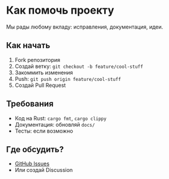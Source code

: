 # Как помочь проекту

Мы рады любому вкладу: исправления, документация, идеи.

## Как начать

1. Fork репозитория
2. Создай ветку: `git checkout -b feature/cool-stuff`
3. Закоммить изменения
4. Push: `git push origin feature/cool-stuff`
5. Создай Pull Request

## Требования

- Код на Rust: `cargo fmt`, `cargo clippy`
- Документация: обновляй `docs/`
- Тесты: если возможно

## Где обсудить?

- [GitHub Issues](https://github.com/Trytonottry/proxmox_monitor/issues)
- Или создай Discussion